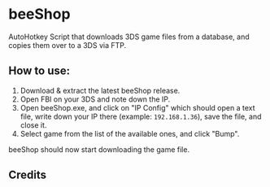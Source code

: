 # beeShop
AutoHotkey Script that downloads 3DS game files from a database, and copies them over to a 3DS via FTP.

## How to use:

1. Download & extract the latest beeShop release.
2. Open FBI on your 3DS and note down the IP.
3. Open beeShop.exe, and click on "IP Config" which should open a text file, write down your IP there (example: `192.168.1.36`), save the file, and close it.
4. Select game from the list of the available ones, and click "Bump".

beeShop should now start downloading the game file.

## Credits
